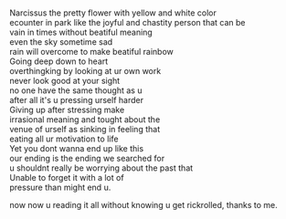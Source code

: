  <br> Narcissus the pretty flower with yellow and white color
 <br> ecounter in park like the joyful and chastity person that can be
 <br> vain in times without beatiful meaning 
 <br> even the sky sometime sad
 <br> rain will overcome to make beatiful rainbow
 <br> Going deep down to heart
 <br> overthingking by looking at ur own work
 <br> never look good at your sight
 <br> no one have the same thought as u
 <br> after all it's u pressing urself harder
 <br> Giving up after stressing make 
 <br> irrasional meaning and tought about the
 <br> venue of urself as sinking in feeling that
 <br> eating all ur motivation to life
 <br> Yet you dont wanna end up like this
 <br> our ending is the ending we searched for
 <br> u shouldnt really be worrying about the past that
 <br> Unable to forget it with a lot of
 <br> pressure than might end u.

now now u reading it all without knowing u get rickrolled, thanks to me.
